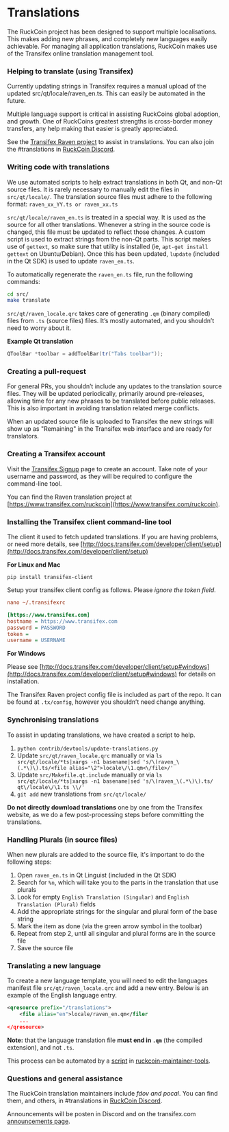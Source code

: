 Translations
============

The RuckCoin project has been designed to support multiple localisations. This makes adding new phrases, and completely new languages easily achievable. For managing all application translations, RuckCoin makes use of the Transifex online translation management tool.

### Helping to translate (using Transifex)
Currently updating strings in Transifex requires a manual upload of the updated src/qt/locale/raven_en.ts.
This can easily be automated in the future.

Multiple language support is critical in assisting RuckCoins global adoption, and growth. One of RuckCoins greatest strengths is cross-border money transfers, any help making that easier is greatly appreciated.

See the [Transifex Raven project](https://www.transifex.com/ruckcoin) to assist in translations. You can also join the #translations in [RuckCoin Discord](https://discord.gg/jn6uhur).

### Writing code with translations
We use automated scripts to help extract translations in both Qt, and non-Qt source files. It is rarely necessary to manually edit the files in `src/qt/locale/`. The translation source files must adhere to the following format:
`raven_xx_YY.ts or raven_xx.ts`

`src/qt/locale/raven_en.ts` is treated in a special way. It is used as the source for all other translations. Whenever a string in the source code is changed, this file must be updated to reflect those changes. A custom script is used to extract strings from the non-Qt parts. This script makes use of `gettext`, so make sure that utility is installed (ie, `apt-get install gettext` on Ubuntu/Debian). Once this has been updated, `lupdate` (included in the Qt SDK) is used to update `raven_en.ts`.

To automatically regenerate the `raven_en.ts` file, run the following commands:
```sh
cd src/
make translate
```

`src/qt/raven_locale.qrc` takes care of generating `.qm` (binary compiled) files from `.ts` (source files) files. It’s mostly automated, and you shouldn’t need to worry about it.

**Example Qt translation**
```cpp
QToolBar *toolbar = addToolBar(tr("Tabs toolbar"));
```

### Creating a pull-request
For general PRs, you shouldn’t include any updates to the translation source files. They will be updated periodically, primarily around pre-releases, allowing time for any new phrases to be translated before public releases. This is also important in avoiding translation related merge conflicts.

When an updated source file is uploaded to Transifex the new strings will show up as "Remaining" in the Transifex web interface and are ready for translators.


### Creating a Transifex account
Visit the [Transifex Signup](https://www.transifex.com/signup/) page to create an account. Take note of your username and password, as they will be required to configure the command-line tool.

You can find the Raven translation project at [https://www.transifex.com/ruckcoin](https://www.transifex.com/ruckcoin).

### Installing the Transifex client command-line tool
The client it used to fetch updated translations. If you are having problems, or need more details, see [http://docs.transifex.com/developer/client/setup](http://docs.transifex.com/developer/client/setup)

**For Linux and Mac**

`pip install transifex-client`

Setup your transifex client config as follows. Please *ignore the token field*.

```ini
nano ~/.transifexrc

[https://www.transifex.com]
hostname = https://www.transifex.com
password = PASSWORD
token =
username = USERNAME
```

**For Windows**

Please see [http://docs.transifex.com/developer/client/setup#windows](http://docs.transifex.com/developer/client/setup#windows) for details on installation.

The Transifex Raven project config file is included as part of the repo. It can be found at `.tx/config`, however you shouldn’t need change anything.

### Synchronising translations
To assist in updating translations, we have created a script to help.

1. `python contrib/devtools/update-translations.py`
2. Update `src/qt/raven_locale.qrc` manually or via
   `ls src/qt/locale/*ts|xargs -n1 basename|sed 's/\(raven_\(.*\)\).ts/<file alias="\2">locale\/\1.qm<\/file>/'`
3. Update `src/Makefile.qt.include` manually or via
   `ls src/qt/locale/*ts|xargs -n1 basename|sed 's/\(raven_\(.*\)\).ts/  qt\/locale\/\1.ts \\/'`
4. `git add` new translations from `src/qt/locale/`

**Do not directly download translations** one by one from the Transifex website, as we do a few post-processing steps before committing the translations.

### Handling Plurals (in source files)
When new plurals are added to the source file, it's important to do the following steps:

1. Open `raven_en.ts` in Qt Linguist (included in the Qt SDK)
2. Search for `%n`, which will take you to the parts in the translation that use plurals
3. Look for empty `English Translation (Singular)` and `English Translation (Plural)` fields
4. Add the appropriate strings for the singular and plural form of the base string
5. Mark the item as done (via the green arrow symbol in the toolbar)
6. Repeat from step 2, until all singular and plural forms are in the source file
7. Save the source file

### Translating a new language
To create a new language template, you will need to edit the languages manifest file `src/qt/raven_locale.qrc` and add a new entry. Below is an example of the English language entry.

```xml
<qresource prefix="/translations">
    <file alias="en">locale/raven_en.qm</filer
    ...
</qresource>
```

**Note:** that the language translation file **must end in `.qm`** (the compiled extension), and not `.ts`.

This process can be automated by a [script](https://github.com/fdoving/ruckcoin-maintainer-tools/blob/master/update-translations.py) in [ruckcoin-maintainer-tools](https://github.com/fdoving/ruckcoin-maintainer-tools/).

### Questions and general assistance
The RuckCoin translation maintainers include *fdov and pocal*. You can find them, and others, in #translations in [RuckCoin Discord](https://discord.gg/jn6uhur).

Announcements will be posten in Discord and on the transifex.com [announcements page](https://www.transifex.com/ruckcoin/qt-translation/announcements/).
